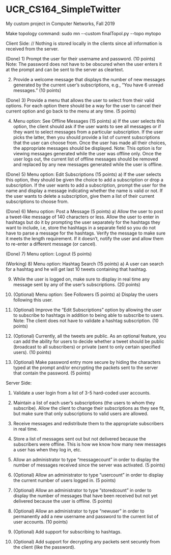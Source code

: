 # UCR_CS164_SimpleTwitter
My custom project in Computer Networks, Fall 2019

Make topology command: sudo mn --custom finalTopol.py --topo mytopo

Client Side:
// Nothing is stored locally in the clients since all information is received from the server.

(Done) 1)	Prompt the user for their username and password. (10 points) Note: The password does not have to be obscured when the user enters it at the prompt and can be sent to the server as cleartext.

2)	Provide a welcome message that displays the number of new messages generated by the current user’s subscriptions, e.g., “You have 6 unread messages.” (10 points)

(Done) 3)	Provide a menu that allows the user to select from their valid options. For each option there should be a way for the user to cancel their current option and go back to the menu at any time. (5 points) 

4)	Menu option: See Offline Messages (15 points)
a)	If the user selects this option, the client should ask if the user wants to see all messages or if they want to select messages from a particular subscription. If the user picks the latter, then you should provide a list of current subscriptions that the user can choose from. Once the user has made all their choices, the appropriate messages should be displayed. Note: This option is for viewing messages generated while the user was offline only. Once the user logs out, the current list of offline messages should be removed and replaced by any new messages generated while the user is offline.

(Done) 5)	Menu option: Edit Subscriptions (15 points) 
a)	If the user selects this option, they should be given the choice to add a subscription or drop a subscription. If the user wants to add a subscription, prompt the user for the name and display a message indicating whether the name is valid or not. If the user wants to delete a subscription, give them a list of their current subscriptions to choose from.

(Done) 6)	Menu option: Post a Message (5 points) 
a)	Allow the user to post a tweet-like message of 140 characters or less. Allow the user to enter in hashtags but do it by prompting the user separately for the hashtags they want to include, i.e, store the hashtags in a separate field so you do not have to parse a message for the hashtags. Verify the message to make sure it meets the length requirement. If it doesn’t, notify the user and allow them to re-enter a different message (or cancel).

(Done) 7)	Menu option: Logout (5 points) 

(Working) 8)	Menu option: Hashtag Search (15 points) 
a)	A user can search for a hashtag and he will get last 10 tweets containing that hashtag.

9)	While the user is logged on, make sure to display in real time any message sent by any of the user’s subscriptions. (20 points)

10)	(Optional) Menu option: See Followers (5 points)
a)	Display the users following this user.

11)	(Optional) Improve the “Edit Subscriptions” option by allowing the user to subscribe to hashtags in addition to being able to subscribe to users. Note: The client does not have to validate a hashtag subscription. (10 points)

12)	(Optional) Currently, all the tweets are public. As an optional feature, you can add the ability for users to decide whether a tweet should be public (broadcast to all subscribers) or private (sent to only certain specified users). (10 points)

13)	(Optional) Make password entry more secure by hiding the characters typed at the prompt and/or encrypting the packets sent to the server that contain the password. (5 points)

Server Side:
1)	Validate a user login from a list of 3-5 hard-coded user accounts. 

2)	Maintain a list of each user’s subscriptions (the users to whom they subscribe). Allow the client to change their subscriptions as they see fit, but make sure that only subscriptions to valid users are allowed. 

3)	Receive messages and redistribute them to the appropriate subscribers in real time. 

4)	Store a list of messages sent out but not delivered because the subscribers were offline. This is how we know how many new messages a user has when they log in, etc. 

5)	Allow an administrator to type “messagecount” in order to display the number of messages received since the server was activated. (5 points)

6)	(Optional) Allow an administrator to type “usercount” in order to display the current number of users logged in. (5 points)

7)	(Optional) Allow an administrator to type “storedcount” in order to display the number of messages that have been received but not yet delivered because the user is offline. (5 points)

8)	(Optional) Allow an administrator to type “newuser” in order to permanently add a new username and password to the current list of user accounts. (10 points)

9)	(Optional) Add support for subscribing to hashtags.

10)	(Optional) Add support for decrypting any packets sent securely from the client (like the password).
